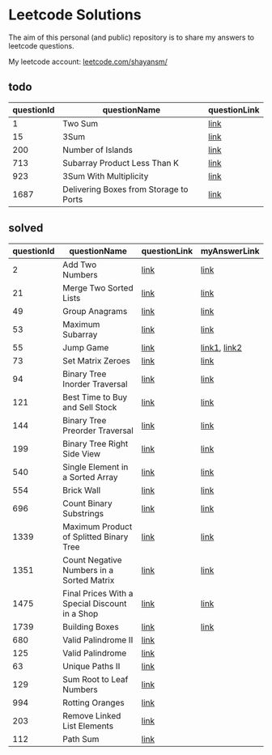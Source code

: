 # Leetcode Solutions
The aim of this personal (and public) repository is to share my answers to leetcode questions.

My leetcode account: [leetcode.com/shayansm/](https://leetcode.com/shayansm/)


## todo
| questionId | questionName                           | questionLink                                                                  |
|------------|----------------------------------------|-------------------------------------------------------------------------------|
| 1          | Two Sum                                | [link](https://leetcode.com/problems/two-sum/)                                |
| 15         | 3Sum                                   | [link](https://leetcode.com/problems/3sum/)                                   |
| 200        | Number of Islands                      | [link](https://leetcode.com/problems/number-of-islands/)                      |
| 713        | Subarray Product Less Than K           | [link](https://leetcode.com/problems/subarray-product-less-than-k/)           |
| 923        | 3Sum With Multiplicity                 | [link](https://leetcode.com/problems/3sum-with-multiplicity/)                 |
| 1687       | Delivering Boxes from Storage to Ports | [link](https://leetcode.com/problems/delivering-boxes-from-storage-to-ports/) |


## solved
| questionId | questionName                                   | questionLink                                                                          | myAnswerLink                                                                                                                                                                              |
|------------|------------------------------------------------|---------------------------------------------------------------------------------------|-------------------------------------------------------------------------------------------------------------------------------------------------------------------------------------------|
| 2          | Add Two Numbers                                | [link](https://leetcode.com/problems/add-two-numbers/)                                | [link](https://github.com/shayansm2/leetcodeSolutions/blob/main/src/medium/AddTwoNumbers.py)                                                                                              |
| 21         | Merge Two Sorted Lists                         | [link](https://leetcode.com/problems/merge-two-sorted-lists/)                         | [link](https://github.com/shayansm2/leetcodeSolutions/blob/main/src/easy/MergeTwoSortedLists.py)                                                                                          |
| 49         | Group Anagrams                                 | [link](https://leetcode.com/problems/group-anagrams/)                                 | [link](https://github.com/shayansm2/leetcodeSolutions/blob/main/src/medium/GroupAnagrams.py)                                                                                              |
| 53         | Maximum Subarray                               | [link](https://leetcode.com/problems/maximum-subarray/)                               | [link](https://github.com/shayansm2/leetcodeSolutions/blob/main/src/easy/MaximumSubarray.py)                                                                                              |
| 55         | Jump Game                                      | [link](https://leetcode.com/problems/jump-game/)                                      | [link1](https://github.com/shayansm2/leetcodeSolutions/blob/main/src/medium/JumpGame_BFS.py), [link2](https://github.com/shayansm2/leetcodeSolutions/blob/main/src/medium/JumpGame_DP.py) |
| 73         | Set Matrix Zeroes                              | [link](https://leetcode.com/problems/set-matrix-zeroes/)                              | [link](https://github.com/shayansm2/leetcodeSolutions/blob/main/src/medium/SetMatrixZeroes.py)                                                                                            |
| 94         | Binary Tree Inorder Traversal                  | [link](https://leetcode.com/problems/binary-tree-inorder-traversal/)                  | [link](https://github.com/shayansm2/leetcodeSolutions/blob/main/src/easy/BinaryTreeInorderTraversal.py)                                                                                   |
| 121        | Best Time to Buy and Sell Stock                | [link](https://leetcode.com/problems/best-time-to-buy-and-sell-stock/)                | [link](https://github.com/shayansm2/leetcodeSolutions/blob/main/src/easy/BestTimeToBuyAndSellStock.py)                                                                                    |
| 144        | Binary Tree Preorder Traversal                 | [link](https://leetcode.com/problems/binary-tree-preorder-traversal/)                 | [link](https://github.com/shayansm2/leetcodeSolutions/blob/main/src/easy/BinaryTreePreorderTraversal.py)                                                                                  | 
| 199        | Binary Tree Right Side View                    | [link](https://leetcode.com/problems/binary-tree-right-side-view/)                    | [link](https://github.com/shayansm2/leetcodeSolutions/blob/main/src/medium/BinaryTreeRightSideView.py)                                                                                    |
| 540        | Single Element in a Sorted Array               | [link](https://leetcode.com/problems/single-element-in-a-sorted-array/)               | [link](https://github.com/shayansm2/leetcodeSolutions/blob/main/src/medium/SingleElementSortedArray.php)                                                                                  |
| 554        | Brick Wall                                     | [link](https://leetcode.com/problems/brick-wall/)                                     | [link](https://github.com/shayansm2/leetcodeSolutions/blob/main/src/medium/BrickWall.php)                                                                                                 |
| 696        | Count Binary Substrings                        | [link](https://leetcode.com/problems/count-binary-substrings/)                        | [link](https://github.com/shayansm2/leetcodeSolutions/blob/main/src/easy/countBinarySubstrings.php)                                                                                       |
| 1339       | Maximum Product of Splitted Binary Tree        | [link](https://leetcode.com/problems/maximum-product-of-splitted-binary-tree/)        | [link](https://github.com/shayansm2/leetcodeSolutions/blob/main/src/medium/MaximumProductSplittedBinaryTree.py)                                                                           |
| 1351       | Count Negative Numbers in a Sorted Matrix      | [link](https://leetcode.com/problems/count-negative-numbers-in-a-sorted-matrix/)      | [link](https://github.com/shayansm2/leetcodeSolutions/blob/main/src/easy/CountNegativeNumbersSortedMatrix.php)                                                                            |
| 1475       | Final Prices With a Special Discount in a Shop | [link](https://leetcode.com/problems/final-prices-with-a-special-discount-in-a-shop/) | [link](https://github.com/shayansm2/leetcodeSolutions/blob/main/src/easy/FinalPricesWithSpecialDiscountShop.py)                                                                           |
| 1739       | Building Boxes                                 | [link](https://leetcode.com/problems/building-boxes/)                                 | [link](https://github.com/shayansm2/leetcodeSolutions/blob/main/src/hard/BuildingBoxes.py)                                                                                                |
| 680        | Valid Palindrome II                            | [link](https://leetcode.com/problems/valid-palindrome-ii/)                            |||
| 125        | Valid Palindrome                               | [link](https://leetcode.com/problems/valid-palindrome/)                               |||
| 63         | Unique Paths II                                | [link](https://leetcode.com/problems/unique-paths-ii/)                                |||
| 129        | Sum Root to Leaf Numbers                       | [link](https://leetcode.com/problems/sum-root-to-leaf-numbers/)                       |||
| 994        | Rotting Oranges                                | [link](https://leetcode.com/problems/rotting-oranges/)                                |||
| 203        | Remove Linked List Elements                    | [link](https://leetcode.com/problems/remove-linked-list-elements/)                    |||
| 112        | Path Sum                                       | [link](https://leetcode.com/problems/path-sum/)                                       |||
